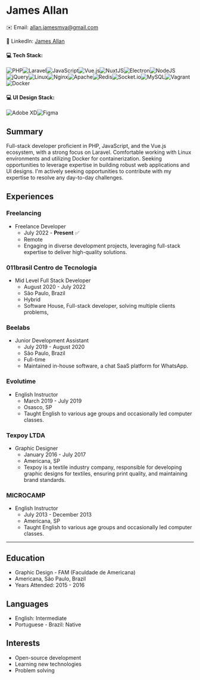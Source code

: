 
# James Allan   
✉️ Email: allan.jamesmva@gmail.com

🔗 LinkedIn: [James Allan](https://www.linkedin.com/in/jamesallandesigns/)
 
 
 
#### 💻 Tech Stack:
![PHP](https://img.shields.io/badge/php-%23777BB4.svg?style=for-the-badge&logo=php&logoColor=white)![Laravel](https://img.shields.io/badge/laravel-%23FF2D20.svg?style=for-the-badge&logo=laravel&logoColor=white)![JavaScript](https://img.shields.io/badge/javascript-%23323330.svg?style=for-the-badge&logo=javascript&logoColor=%23F7DF1E)![Vue.js](https://img.shields.io/badge/vuejs-%2335495e.svg?style=for-the-badge&logo=vuedotjs&logoColor=%234FC08D)![NuxtJS](https://img.shields.io/badge/Nuxt-black?style=for-the-badge&logo=nuxt.js&logoColor=white)![Electron](https://img.shields.io/badge/Electron-2B2E3A?style=for-the-badge&logo=electron&logoColor=9FEAF9)![NodeJS](https://img.shields.io/badge/node.js-6DA55F?style=for-the-badge&logo=node.js&logoColor=white)![jQuery](https://img.shields.io/badge/jquery-%230769AD.svg?style=for-the-badge&logo=jquery&logoColor=white)![Linux](https://img.shields.io/badge/Linux-FCC624?style=for-the-badge&logo=linux&logoColor=black)![Nginx](https://img.shields.io/badge/nginx-%23009639.svg?style=for-the-badge&logo=nginx&logoColor=white)![Apache](https://img.shields.io/badge/apache-%23D42029.svg?style=for-the-badge&logo=apache&logoColor=white)![Redis](https://img.shields.io/badge/redis-%23DD0031.svg?style=for-the-badge&logo=redis&logoColor=white)![Socket.io](https://img.shields.io/badge/Socket.io-black?style=for-the-badge&logo=socket.io&badgeColor=010101)![MySQL](https://img.shields.io/badge/mysql-%2300f.svg?style=for-the-badge&logo=mysql&logoColor=white)![Vagrant](https://img.shields.io/badge/vagrant-%231563FF.svg?style=for-the-badge&logo=vagrant&logoColor=white)![Docker](https://img.shields.io/badge/Docker-2CA5E0?style=for-the-badge&logo=docker&logoColor=white)
 
 #### 💻 UI Design Stack:
 ![Adobe XD](https://img.shields.io/badge/Adobe%20XD-470137?style=for-the-badge&logo=Adobe%20XD&logoColor=#FF61F6)![Figma](https://img.shields.io/badge/figma-%23F24E1E.svg?style=for-the-badge&logo=figma&logoColor=white) 
 
## Summary
Full-stack developer proficient in PHP, JavaScript, and the Vue.js ecosystem, with a strong focus on Laravel. 
Comfortable working with Linux environments and utilizing Docker for containerization. Seeking opportunities to leverage expertise in building robust web applications and UI designs.
I'm actively seeking opportunities to contribute with my expertise to resolve any day-to-day challenges.
 

## Experiences

 
### Freelancing
- Freelance Developer
  - July 2022 - **Present** ✅
  - Remote
  - Engaging in diverse development projects, leveraging full-stack expertise to deliver high-quality solutions.
 
### 011brasil Centro de Tecnologia
-   Mid Level Full Stack Developer
    - August 2020 - July 2022
    - São Paulo, Brazil
    - Hybrid
    - Software House, Full-stack developer, solving multiple clients problems,  

### Beelabs
- Junior Development Assistant
  - July 2019 - August 2020
  - São Paulo, Brazil
  - Full-time 
  - Maintained in-house software, a chat SaaS platform for WhatsApp.

### Evolutime
- English Instructor
  - March 2019 - July 2019 
  - Osasco, SP
  - Taught English to various age groups and occasionally led computer classes.

### Texpoy LTDA
- Graphic Designer
  - January 2016 - July 2017
  - Americana, SP
  - Texpoy is a textile industry company, responsible for developing graphic designs for textiles, ensuring print quality, and maintaining brand standards.
 
### MICROCAMP
- English Instructor
  - July 2013 - December 2013
  - Americana, SP
  - Taught English to various age groups and occasionally led computer classes.


---

 
## Education

  - Graphic Design - FAM (Faculdade de Americana)
  - Americana, São Paulo, Brazil
  - Years Attended: 2015 - 2016
 

 
## Languages

- English: Intermediate
- Portuguese - Brazil: Native
 

## Interests

- Open-source development
- Learning new technologies
- Problem solving

